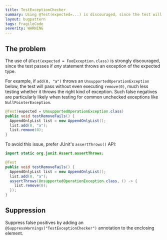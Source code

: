 ```yaml
---
title: TestExceptionChecker
summary: Using @Test(expected=...) is discouraged, since the test will pass if *any* statement in the test method throws the expected exception
layout: bugpattern
tags: FragileCode
severity: WARNING
---
```


<!--
*** AUTO-GENERATED, DO NOT MODIFY ***
To make changes, edit the @BugPattern annotation or the explanation in docs/bugpattern.
-->

## The problem
The use of `@Test(expected = FooException.class)` is strongly discouraged, since
the test passes if *any* statement throws an exception of the expected type.

For example, if `add(0, "a")` throws an `UnsupportedOperationException` below,
the test will pass without even executing `remove(0)`, much less testing whether
it throws the right kind of exception. Such false negatives are particularly
likely when testing for common unchecked exceptions like `NullPointerException`.

```java
@Test(expected = UnsupportedOperationException.class)
public void testRemoveFails() {
  AppendOnlyList list = new AppendOnlyList();
  list.add(0, "a");
  list.remove(0);
}
```

To avoid this issue, prefer JUnit's `assertThrows()` API:

```java
import static org.junit.Assert.assertThrows;

@Test
public void testRemoveFails() {
  AppendOnlyList list = new AppendOnlyList();
  list.add(0, "a");
  assertThrows(UnsupportedOperationException.class, () -> {
    list.remove(0);
  });
}
```

## Suppression
Suppress false positives by adding an `@SuppressWarnings("TestExceptionChecker")` annotation to the enclosing element.
